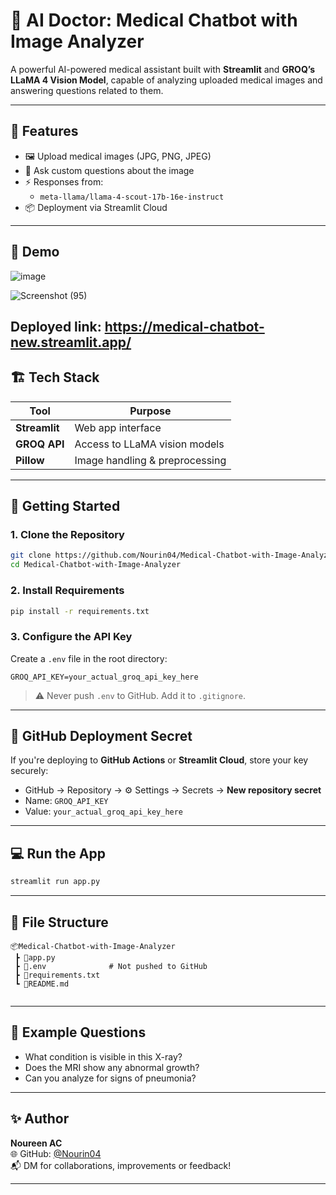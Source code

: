 

# 🧠 AI Doctor: Medical Chatbot with Image Analyzer

A powerful AI-powered medical assistant built with **Streamlit** and **GROQ’s LLaMA 4 Vision Model**, capable of analyzing uploaded medical images and answering questions related to them.



---

## 🚀 Features

- 🖼️ Upload medical images (JPG, PNG, JPEG)
- 💬 Ask custom questions about the image
- ⚡ Responses from:
  - `meta-llama/llama-4-scout-17b-16e-instruct`
- 📦 Deployment via Streamlit Cloud 

---

## 📸 Demo

![image](https://github.com/user-attachments/assets/d852f8ab-08df-49b7-a761-c9b9f90769ba)

![Screenshot (95)](https://github.com/user-attachments/assets/ce4301d5-7335-4114-94ef-c5f15b8729dc)


Deployed link: https://medical-chatbot-new.streamlit.app/
---

## 🏗️ Tech Stack

| Tool        | Purpose                          |
|-------------|----------------------------------|
| **Streamlit** | Web app interface                |
| **GROQ API** | Access to LLaMA vision models     |
| **Pillow**   | Image handling & preprocessing   |


---

## 🔧 Getting Started

### 1. Clone the Repository

```bash
git clone https://github.com/Nourin04/Medical-Chatbot-with-Image-Analyzer.git
cd Medical-Chatbot-with-Image-Analyzer
```

### 2. Install Requirements

```bash
pip install -r requirements.txt
```

### 3. Configure the API Key

Create a `.env` file in the root directory:

```env
GROQ_API_KEY=your_actual_groq_api_key_here
```

> ⚠️ Never push `.env` to GitHub. Add it to `.gitignore`.

---

## 🔐 GitHub Deployment Secret

If you're deploying to **GitHub Actions** or **Streamlit Cloud**, store your key securely:

- GitHub → Repository → ⚙️ Settings → Secrets → **New repository secret**
- Name: `GROQ_API_KEY`  
- Value: `your_actual_groq_api_key_here`

---

## 💻 Run the App

```bash
streamlit run app.py
```

---

## 📁 File Structure

```
📦Medical-Chatbot-with-Image-Analyzer
 ┣ 📄app.py
 ┣ 📄.env              # Not pushed to GitHub
 ┣ 📄requirements.txt
 ┗ 📄README.md
  
```


---

## 🧪 Example Questions

- What condition is visible in this X-ray?
- Does the MRI show any abnormal growth?
- Can you analyze for signs of pneumonia?

---

## ✨ Author

**Noureen AC**  
🌐 GitHub: [@Nourin04](https://github.com/Nourin04)  
📬 DM for collaborations, improvements or feedback!

---



